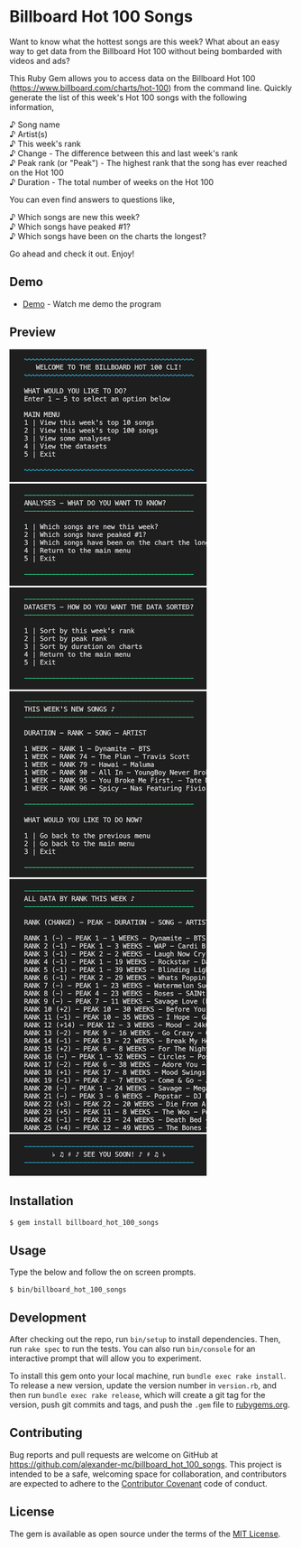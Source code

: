 # Billboard Hot 100 Songs
  
Want to know what the hottest songs are this week? What about an easy way to get data from the Billboard Hot 100 without being bombarded with videos and ads?  
  
This Ruby Gem allows you to access data on the Billboard Hot 100 (https://www.billboard.com/charts/hot-100) from the command line. Quickly generate the list of this week's Hot 100 songs with the following information,  
  
♪ Song name  
♪ Artist(s)  
♪ This week's rank  
♪ Change - The difference between this and last week's rank  
♪ Peak rank (or "Peak") - The highest rank that the song has ever reached on the Hot 100  
♪ Duration - The total number of weeks on the Hot 100  
  
You can even find answers to questions like,  
  
♪ Which songs are new this week?  
♪ Which songs have peaked #1?  
♪ Which songs have been on the charts the longest?  
  
Go ahead and check it out. Enjoy!

## Demo

+ [Demo](https://youtu.be/NDmtdVEbkQc) - Watch me demo the program

## Preview  

![Welcome Screen](/images/1_Welcome_Screen.png)  
![Analyses Menu](/images/2_Analyses_Menu.png)  
![Datasets Menu](/images/3_Datasets_Menu.png)  
![New Songs](/images/4_New_Songs.png)  
![Datasets All Rank](/images/5_Datasets_All_Rank.png)  
![Goodbye Screen](/images/6_Goodbye_Screen.png)  

## Installation  

    $ gem install billboard_hot_100_songs

## Usage

Type the below and follow the on screen prompts.

    $ bin/billboard_hot_100_songs

## Development

After checking out the repo, run `bin/setup` to install dependencies. Then, run `rake spec` to run the tests. You can also run `bin/console` for an interactive prompt that will allow you to experiment.

To install this gem onto your local machine, run `bundle exec rake install`. To release a new version, update the version number in `version.rb`, and then run `bundle exec rake release`, which will create a git tag for the version, push git commits and tags, and push the `.gem` file to [rubygems.org](https://rubygems.org).

## Contributing

Bug reports and pull requests are welcome on GitHub at https://github.com/alexander-mc/billboard_hot_100_songs. This project is intended to be a safe, welcoming space for collaboration, and contributors are expected to adhere to the [Contributor Covenant](contributor-covenant.org) code of conduct.

## License

The gem is available as open source under the terms of the [MIT License](https://opensource.org/licenses/MIT).
